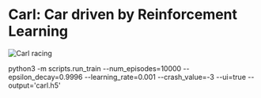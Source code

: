 # Carl: Car driven by Reinforcement Learning

![Carl racing](https://s3-eu-west-1.amazonaws.com/brothertongue-ir/images/383071052308837057/default.GIF)

python3 -m scripts.run_train --num_episodes=10000 --epsilon_decay=0.9996 --learning_rate=0.001 --crash_value=-3 --ui=true --output='carl.h5'
